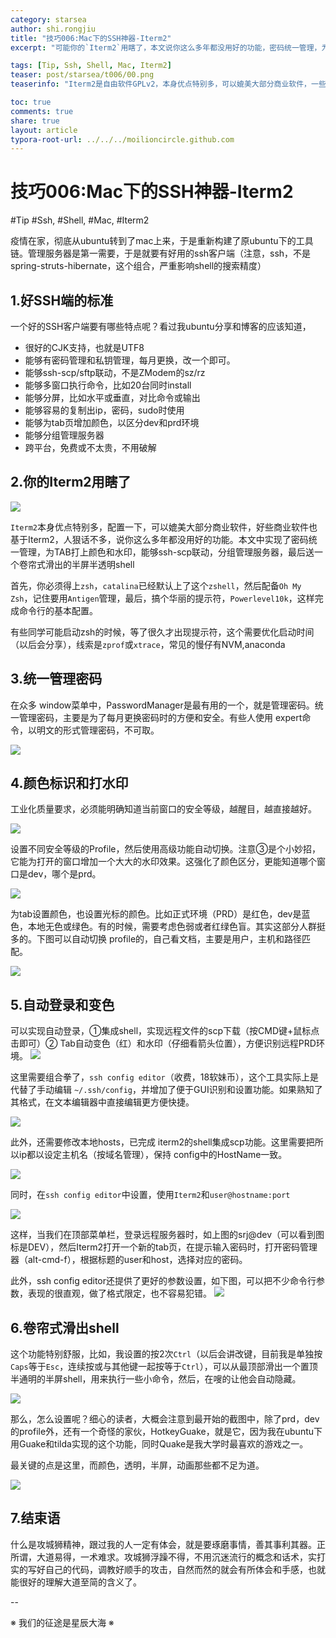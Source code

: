 ```yaml
---
category: starsea
author: shi.rongjiu
title: "技巧006:Mac下的SSH神器-Iterm2"
excerpt: "可能你的`Iterm2`用瞎了，本文说你这么多年都没用好的功能，密码统一管理，为TAB打上颜色和水印，能够ssh-scp联动，分组管理服务器，最后送一个卷帘式滑出的半屏半透明shell"

tags: [Tip, Ssh, Shell, Mac, Iterm2]
teaser: post/starsea/t006/00.png
teaserinfo: "Iterm2是自由软件GPLv2，本身优点特别多，可以媲美大部分商业软件，一些商业软件也基于它"

toc: true
comments: true
share: true
layout: article
typora-root-url: ../../../moilioncircle.github.com
---
```


# 技巧006:Mac下的SSH神器-Iterm2

#Tip #Ssh, #Shell, #Mac, #Iterm2

疫情在家，彻底从ubuntu转到了mac上来，于是重新构建了原ubuntu下的工具链。管理服务器是第一需要，于是就要有好用的ssh客户端（注意，ssh，不是spring-struts-hibernate，这个组合，严重影响shell的搜索精度）

## 1.好SSH端的标准

一个好的SSH客户端要有哪些特点呢？看过我ubuntu分享和博客的应该知道，

* 很好的CJK支持，也就是UTF8
* 能够有密码管理和私钥管理，每月更换，改一个即可。
* 能够ssh-scp/sftp联动，不是ZModem的sz/rz
* 能够多窗口执行命令，比如20台同时install
* 能够分屏，比如水平或垂直，对比命令或输出
* 能够容易的复制出ip，密码，sudo时使用
* 能够为tab页增加颜色，以区分dev和prd环境
* 能够分组管理服务器
* 跨平台，免费或不太贵，不用破解

## 2.你的Iterm2用瞎了

<img src="/images/post/starsea/t006/01.gif">

`Iterm2`本身优点特别多，配置一下，可以媲美大部分商业软件，好些商业软件也基于Iterm2，人狠话不多，说你这么多年都没用好的功能。本文中实现了密码统一管理，为TAB打上颜色和水印，能够ssh-scp联动，分组管理服务器，最后送一个卷帘式滑出的半屏半透明shell

首先，你必须得上`zsh`，`catalina`已经默认上了这个`zshell`，然后配备`Oh My Zsh`，记住要用`Antigen`管理，最后，搞个华丽的提示符，`Powerlevel10k`，这样完成命令行的基本配置。

有些同学可能启动zsh的时候，等了很久才出现提示符，这个需要优化启动时间（以后会分享），线索是`zprof`或`xtrace`，常见的慢仔有NVM,anaconda

## 3.统一管理密码


在众多 window菜单中，PasswordManager是最有用的一个，就是管理密码。统一管理密码，主要是为了每月更换密码时的方便和安全。有些人使用 expert命令，以明文的形式管理密码，不可取。

<img src="/images/post/starsea/t006/02.png">

## 4.颜色标识和打水印


工业化质量要求，必须能明确知道当前窗口的安全等级，越醒目，越直接越好。

<img src="/images/post/starsea/t006/03.png">


设置不同安全等级的Profile，然后使用高级功能自动切换。注意③是个小妙招，它能为打开的窗口增加一个大大的水印效果。这强化了颜色区分，更能知道哪个窗口是dev，哪个是prd。

<img src="/images/post/starsea/t006/04.png">

为tab设置颜色，也设置光标的颜色。比如正式环境（PRD）是红色，dev是蓝色，本地无色或绿色。有的时候，需要考虑色弱或者红绿色盲。其实这部分人群挺多的。下图可以自动切换 profile的，自己看文档，主要是用户，主机和路径匹配。

<img src="/images/post/starsea/t006/05.png">

## 5.自动登录和变色

可以实现自动登录，①集成shell，实现远程文件的scp下载（按CMD键+鼠标点击即可）② Tab自动变色（红）和水印（仔细看箭头位置），方便识别远程PRD环境。
<img src="/images/post/starsea/t006/06.png">


这里需要组合拳了，`ssh config editor`（收费，18软妹币），这个工具实际上是代替了手动编辑 `~/.ssh/config`，并增加了便于GUI识别和设置功能。如果熟知了其格式，在文本编辑器中直接编辑更方便快捷。

<img src="/images/post/starsea/t006/07.png">

此外，还需要修改本地hosts，已完成 iterm2的shell集成scp功能。这里需要把所以ip都以设定主机名（按域名管理），保持 config中的HostName一致。

<img src="/images/post/starsea/t006/08.png">

同时，在`ssh config editor`中设置，使用`Iterm2`和`user@hostname:port`

<img src="/images/post/starsea/t006/09.png">

这样，当我们在顶部菜单栏，登录远程服务器时，如上图的srj@dev（可以看到图标是DEV），然后Iterm2打开一个新的tab页，在提示输入密码时，打开密码管理器（alt-cmd-f），根据标题的user和host，选择对应的密码。

此外，ssh config editor还提供了更好的参数设置，如下图，可以把不少命令行参数，表现的很直观，做了格式限定，也不容易犯错。
<img src="/images/post/starsea/t006/10.png">


## 6.卷帘式滑出shell

这个功能特别舒服，比如，我设置的按2次`Ctrl`（以后会讲改键，目前我是单独按`Caps`等于`Esc`，连续按或与其他键一起按等于`Ctrl`），可以从最顶部滑出一个置顶半通明的半屏shell，用来执行一些小命令，然后，在嗖的让他会自动隐藏。

<img src="/images/post/starsea/t006/11.gif">

那么，怎么设置呢？细心的读者，大概会注意到最开始的截图中，除了prd，dev的profile外，还有一个奇怪的家伙，HotkeyGuake，就是它，因为我在ubuntu下用Guake和tilda实现的这个功能，同时Quake是我大学时最喜欢的游戏之一。

最关键的点是这里，而颜色，透明，半屏，动画那些都不足为道。

<img src="/images/post/starsea/t006/12.png">

## 7.结束语

什么是攻城狮精神，跟过我的人一定有体会，就是要琢磨事情，善其事利其器。正所谓，大道易得，一术难求。攻城狮浮躁不得，不用沉迷流行的概念和话术，实打实的写好自己的代码，调教好顺手的攻击，自然而然的就会有所体会和手感，也就能很好的理解大道至简的含义了。

--

※ 我们的征途是星辰大海 ※